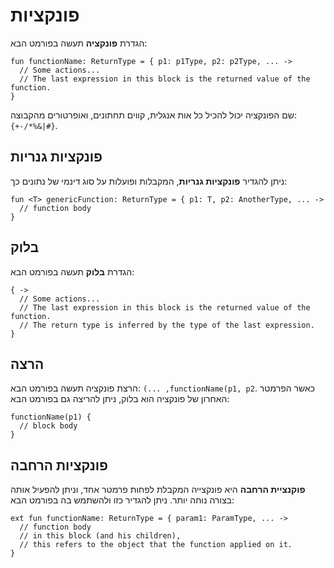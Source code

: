 # פונקציות
הגדרת **פונקציה** תעשה בפורמט הבא:
```
fun functionName: ReturnType = { p1: p1Type, p2: p2Type, ... ->
  // Some actions...
  // The last expression in this block is the returned value of the function.
}
```
שם הפונקציה יכול להכיל כל אות אנגלית, קווים תחתונים, ואופרטורים מהקבוצה: `{+-/*%&|#}`.

## פונקציות גנריות
ניתן להגדיר **פונקציות גנריות**, המקבלות ופועלות על סוג דינמי של נתונים כך:
```
fun <T> genericFunction: ReturnType = { p1: T, p2: AnotherType, ... ->
  // function body
}
```

## בלוק
הגדרת **בלוק** תעשה בפורמט הבא:
```
{ ->
  // Some actions...
  // The last expression in this block is the returned value of the function.
  // The return type is inferred by the type of the last expression.
}
```

## הרצה
הרצת פונקציה תעשה בפורמט הבא: `(... ,functionName(p1, p2`.
כאשר הפרמטר האחרון של פונקציה הוא בלוק, ניתן להריצה גם בפורמט הבא:
```
functionName(p1) {
  // block body
}
```

## פונקציות הרחבה
**פוקנציית הרחבה** היא פונקצייה המקבלת לפחות פרמטר אחד, וניתן להפעיל אותה בצורה נוחה יותר.
ניתן להגדיר כזו ולהשתמש בה בפורמט הבא:
```
ext fun functionName: ReturnType = { param1: ParamType, ... -> 
  // function body
  // in this block (and his children),
  // this refers to the object that the function applied on it.
}
```
